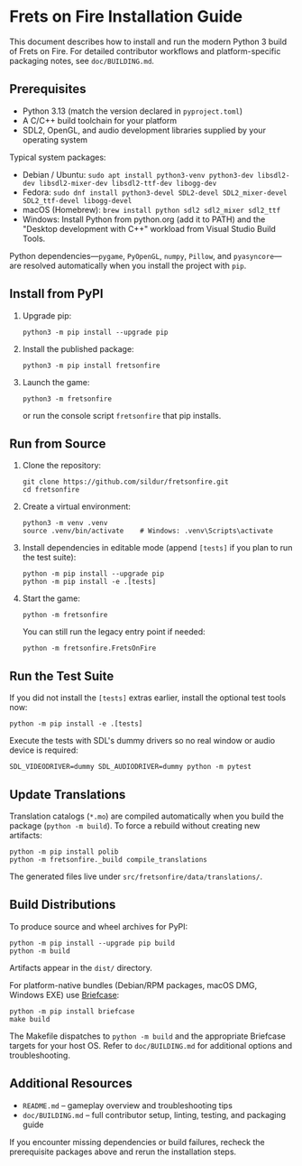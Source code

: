 # Frets on Fire Installation Guide

This document describes how to install and run the modern Python 3 build of
Frets on Fire. For detailed contributor workflows and platform-specific
packaging notes, see `doc/BUILDING.md`.

## Prerequisites

* Python 3.13 (match the version declared in `pyproject.toml`)
* A C/C++ build toolchain for your platform
* SDL2, OpenGL, and audio development libraries supplied by your operating
  system

Typical system packages:

* Debian / Ubuntu:
  `sudo apt install python3-venv python3-dev libsdl2-dev libsdl2-mixer-dev libsdl2-ttf-dev libogg-dev`
* Fedora:
  `sudo dnf install python3-devel SDL2-devel SDL2_mixer-devel SDL2_ttf-devel libogg-devel`
* macOS (Homebrew):
  `brew install python sdl2 sdl2_mixer sdl2_ttf`
* Windows:
  Install Python from python.org (add it to PATH) and the "Desktop development
  with C++" workload from Visual Studio Build Tools.

Python dependencies—`pygame`, `PyOpenGL`, `numpy`, `Pillow`, and
`pyasyncore`—are resolved automatically when you install the project with
`pip`.

## Install from PyPI

1. Upgrade pip:

       python3 -m pip install --upgrade pip
2. Install the published package:

       python3 -m pip install fretsonfire
3. Launch the game:

       python3 -m fretsonfire

   or run the console script `fretsonfire` that pip installs.

## Run from Source

1. Clone the repository:

       git clone https://github.com/sildur/fretsonfire.git
       cd fretsonfire
2. Create a virtual environment:

       python3 -m venv .venv
       source .venv/bin/activate    # Windows: .venv\Scripts\activate
3. Install dependencies in editable mode (append `[tests]` if you plan to run
   the test suite):

       python -m pip install --upgrade pip
       python -m pip install -e .[tests]
4. Start the game:

       python -m fretsonfire

   You can still run the legacy entry point if needed:

       python -m fretsonfire.FretsOnFire

## Run the Test Suite

If you did not install the `[tests]` extras earlier, install the optional test
tools now:

    python -m pip install -e .[tests]

Execute the tests with SDL's dummy drivers so no real window or audio device is
required:

```
SDL_VIDEODRIVER=dummy SDL_AUDIODRIVER=dummy python -m pytest
```

## Update Translations

Translation catalogs (`*.mo`) are compiled automatically when you build the
package (`python -m build`). To force a rebuild without creating new
artifacts:

```
python -m pip install polib
python -m fretsonfire._build compile_translations
```

The generated files live under `src/fretsonfire/data/translations/`.

## Build Distributions

To produce source and wheel archives for PyPI:

```
python -m pip install --upgrade pip build
python -m build
```

Artifacts appear in the `dist/` directory.

For platform-native bundles (Debian/RPM packages, macOS DMG, Windows EXE) use
[Briefcase](https://briefcase.readthedocs.io/):

```
python -m pip install briefcase
make build
```

The Makefile dispatches to `python -m build` and the appropriate Briefcase
targets for your host OS. Refer to `doc/BUILDING.md` for additional options and
troubleshooting.

## Additional Resources

* `README.md` – gameplay overview and troubleshooting tips
* `doc/BUILDING.md` – full contributor setup, linting, testing, and packaging
  guide

If you encounter missing dependencies or build failures, recheck the
prerequisite packages above and rerun the installation steps.
